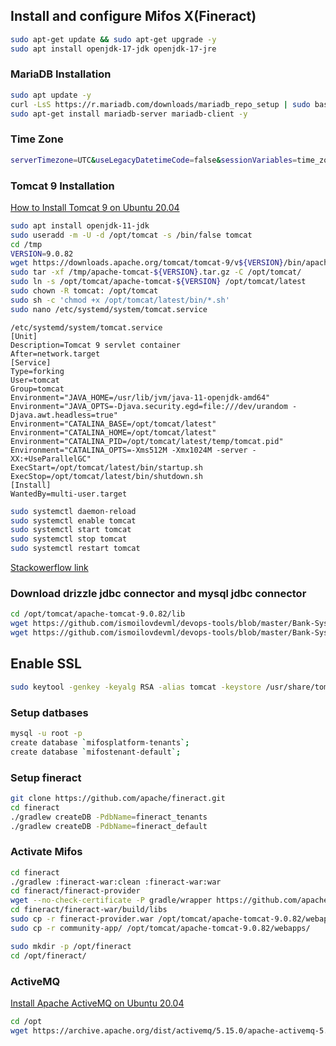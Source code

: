 ## Install and configure Mifos X(Fineract) 

```bash
sudo apt-get update && sudo apt-get upgrade -y
sudo apt install openjdk-17-jdk openjdk-17-jre
```

### MariaDB Installation
```bash
sudo apt update -y
curl -LsS https://r.mariadb.com/downloads/mariadb_repo_setup | sudo bash
sudo apt-get install mariadb-server mariadb-client -y
```
### Time Zone
```bash
serverTimezone=UTC&useLegacyDatetimeCode=false&sessionVariables=time_zone=‘-00:00’
```

### Tomcat 9 Installation

[How to Install Tomcat 9 on Ubuntu 20.04](https://vegastack.com/tutorials/how-to-install-tomcat-9-on-ubuntu-20-04/)


```bash
sudo apt install openjdk-11-jdk
sudo useradd -m -U -d /opt/tomcat -s /bin/false tomcat
cd /tmp
VERSION=9.0.82
wget https://downloads.apache.org/tomcat/tomcat-9/v${VERSION}/bin/apache-tomcat-${VERSION}.tar.gz
sudo tar -xf /tmp/apache-tomcat-${VERSION}.tar.gz -C /opt/tomcat/
sudo ln -s /opt/tomcat/apache-tomcat-${VERSION} /opt/tomcat/latest
sudo chown -R tomcat: /opt/tomcat
sudo sh -c 'chmod +x /opt/tomcat/latest/bin/*.sh'
sudo nano /etc/systemd/system/tomcat.service
```

```service
/etc/systemd/system/tomcat.service
[Unit]
Description=Tomcat 9 servlet container
After=network.target
[Service]
Type=forking
User=tomcat
Group=tomcat
Environment="JAVA_HOME=/usr/lib/jvm/java-11-openjdk-amd64"
Environment="JAVA_OPTS=-Djava.security.egd=file:///dev/urandom -Djava.awt.headless=true"
Environment="CATALINA_BASE=/opt/tomcat/latest"
Environment="CATALINA_HOME=/opt/tomcat/latest"
Environment="CATALINA_PID=/opt/tomcat/latest/temp/tomcat.pid"
Environment="CATALINA_OPTS=-Xms512M -Xmx1024M -server -XX:+UseParallelGC"
ExecStart=/opt/tomcat/latest/bin/startup.sh
ExecStop=/opt/tomcat/latest/bin/shutdown.sh
[Install]
WantedBy=multi-user.target
```
```bash
sudo systemctl daemon-reload
sudo systemctl enable tomcat
sudo systemctl start tomcat
sudo systemctl stop tomcat
sudo systemctl restart tomcat
```

[Stackowerflow link](https://stackoverflow.com/questions/36703856/access-tomcat-manager-app-from-different-host)

### Download drizzle jdbc connector and mysql jdbc connector

```bash
cd /opt/tomcat/apache-tomcat-9.0.82/lib
wget https://github.com/ismoilovdevml/devops-tools/blob/master/Bank-Systems/mifos-x/drizzle-jdbc-1.4.jar
wget https://github.com/ismoilovdevml/devops-tools/blob/master/Bank-Systems/mifos-x/mysql-connector-j-8.2.0.jar
```
## Enable SSL

```bash
sudo keytool -genkey -keyalg RSA -alias tomcat -keystore /usr/share/tomcat.keystore
```

### Setup datbases

```bash
mysql -u root -p
create database `mifosplatform-tenants`;
create database `mifostenant-default`;
```

### Setup fineract

```bash
git clone https://github.com/apache/fineract.git
cd fineract
./gradlew createDB -PdbName=fineract_tenants
./gradlew createDB -PdbName=fineract_default
```

### Activate Mifos

```bash
cd fineract
./gradlew :fineract-war:clean :fineract-war:war
cd fineract/fineract-provider
wget --no-check-certificate -P gradle/wrapper https://github.com/apache/fineract/raw/develop/gradle/wrapper/gradle-wrapper.jar
cd fineract/fineract-war/build/libs
sudo cp -r fineract-provider.war /opt/tomcat/apache-tomcat-9.0.82/webapps/
sudo cp -r community-app/ /opt/tomcat/apache-tomcat-9.0.82/webapps/

sudo mkdir -p /opt/fineract
cd /opt/fineract/
```

### ActiveMQ


[Install Apache ActiveMQ on Ubuntu 20.04](https://www.vultr.com/docs/install-apache-activemq-on-ubuntu-20-04/)

```bash
cd /opt
wget https://archive.apache.org/dist/activemq/5.15.0/apache-activemq-5.15.0-bin.tar.gz
```